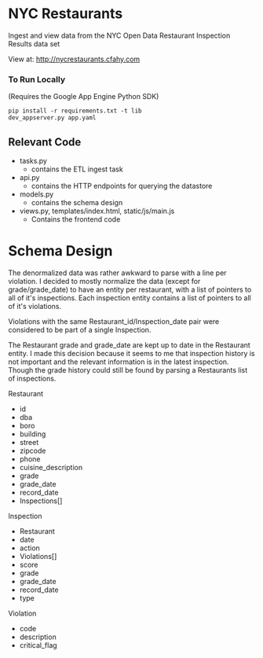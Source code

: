 # NYC Restaurants

Ingest and view data from the NYC Open Data Restaurant Inspection Results data set

View at: http://nycrestaurants.cfahy.com


### To Run Locally
(Requires the Google App Engine Python SDK)  
```
pip install -r requirements.txt -t lib  
dev_appserver.py app.yaml  
```

## Relevant Code
* tasks.py
  * contains the ETL ingest task
* api.py
  - contains the HTTP endpoints for querying the datastore
* models.py
  - contains the schema design
* views.py, templates/index.html, static/js/main.js
  - Contains the frontend code



# Schema Design

The denormalized data was rather awkward to parse with a line per violation.
I decided to mostly normalize the data (except for grade/grade_date) to have an entity per restaurant, with a list of pointers to all of it's inspections. Each inspection entity contains a list of pointers to all of it's violations.

Violations with the same Restaurant_id/Inspection_date pair were considered to be part of a single Inspection.

The Restaurant grade and grade_date are kept up to date in the Restaurant entity. I made this decision because it seems to me that inspection history is not important and the relevant information is in the latest inspection. Though the grade history could still be found by parsing a Restaurants list of inspections.


Restaurant  
  * id  
  * dba  
  * boro  
  * building  
  * street  
  * zipcode  
  * phone  
  * cuisine_description  
  * grade  
  * grade_date  
  * record_date  
  * Inspections[]  

Inspection  
  * Restaurant  
  * date  
  * action  
  * Violations[]  
  * score  
  * grade  
  * grade_date  
  * record_date  
  * type  

Violation  
  * code  
  * description  
  * critical_flag  
